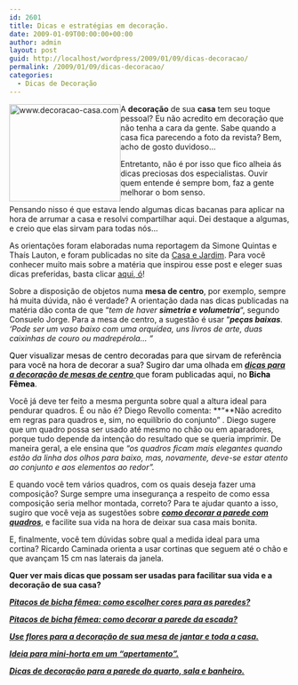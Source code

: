 ```yaml
---
id: 2601
title: Dicas e estratégias em decoração.
date: 2009-01-09T00:00:00+00:00
author: admin
layout: post
guid: http://localhost/wordpress/2009/01/09/dicas-decoracao/
permalink: /2009/01/09/dicas-decoracao/
categories:
  - Dicas de Decoração
---
```

 <img style="display: inline; margin-left: 0; margin-right: 0;" title="www.decoracao-casa.com" src="http://www.decoracao-casa.com/public/images/produtos/1827/variantes/1828/pt/galeria/smimage232.jpg" alt="www.decoracao-casa.com" width="200" height="175" align="left" />A **decoração** de sua **casa** tem seu toque pessoal? Eu não acredito em decoração que não tenha a cara da gente. Sabe quando a casa fica parecendo a foto da revista? Bem, acho de gosto duvidoso…

Entretanto, não é por isso que fico alheia ás dicas preciosas dos especialistas. Ouvir quem entende é sempre bom, faz a gente melhorar o bom senso.

Pensando nisso é que estava lendo algumas dicas bacanas para aplicar na hora de arrumar a casa e resolvi compartilhar aqui. Dei destaque a algumas, e creio que elas sirvam para todas nós&#8230;

As orientações foram elaboradas numa reportagem da Simone Quintas e Thaís Lauton, e foram publicadas no site da <a href="http://revistacasaejardim.globo.com/" target="_blank">Casa e Jardim</a>. Para você conhecer muito mais sobre a matéria que inspirou esse post e eleger suas dicas preferidas, basta clicar <a href="http://revistacasaejardim.globo.com/Casaejardim/0,25928,EJE1682670-2186-6,00.html" target="_blank">aqui, ó</a>!

Sobre a disposição de objetos numa **mesa de centro**, por exemplo, sempre há muita dúvida, não é verdade? A orientação dada nas dicas publicadas na matéria dão conta de que &#8220;_tem de haver **simetria e volumetria**_&#8220;, segundo Consuelo Jorge. Para a mesa de centro, a sugestão é usar &#8220;_**peças baixas**. &#8216;Pode ser um vaso baixo com uma orquídea, uns livros de arte, duas caixinhas de couro ou madrepérola&#8230; &#8220;_

<span style="color: #800080;"><span style="color: #000000;">Quer visualizar mesas de centro decoradas para que sirvam de referência para você na hora de decorar a sua? Sugiro dar uma olhada em <a href="http://www.trololodemulher.com.br/2009/02/10/como-decorar-mesa-centro-sala/" target="_self"><strong><em>dicas para a decoração de mesas de centro</em></strong> </a>que foram publicadas aqui, no <strong>Bicha Fêmea</strong>.</span></span>

Você já deve ter feito a mesma pergunta sobre qual a altura ideal para pendurar quadros. É ou não é? Diego Revollo comenta: **&#8220;**Não acredito em regras para quadros e, sim, no equilíbrio do conjunto&#8221; . Diego sugere que um quadro possa ser usado até mesmo no chão ou em aparadores, porque tudo depende da intenção do resultado que se queria imprimir. De maneira geral, a ele ensina que _&#8220;os quadros ficam mais elegantes quando estão da linha dos olhos para baixo, mas, novamente, deve-se estar atento ao conjunto e aos elementos ao redor&#8221;._

E quando você tem vários quadros, com os quais deseja fazer uma composição? Surge sempre uma insegurança a respeito de como essa composição seria melhor montada, correto? Para te ajudar quanto a isso, sugiro que você veja as sugestões sobre **_<a href="http://www.trololodemulher.com.br/2009/04/07/decoracao-parede-quadros/" target="_self">como decorar a parede com quadros</a>_**, e facilite sua vida na hora de deixar sua casa mais bonita.

E, finalmente, você tem dúvidas sobre qual a medida ideal para uma cortina? Ricardo Caminada orienta a usar cortinas que seguem até o chão e que avançam 15 cm nas laterais da janela.

**Quer ver mais dicas que possam ser usadas para facilitar sua vida e a decoração de sua casa?**

**_<a href="http://www.trololodemulher.com.br/2010/05/31/cores-para-parede/" target="_self">Pitacos de bicha fêmea: como escolher cores para as paredes?</a>_**

**_<a href="http://www.trololodemulher.com.br/2010/05/24/como-decorar-parede-escada/" target="_self">Pitacos de bicha fêmea: como decorar a parede da escada?</a>_**

**_<a href="http://www.trololodemulher.com.br/2009/10/16/flores-decoracao/" target="_self">Use flores para a decoração de sua mesa de jantar e toda a casa.</a>_**

**_<a href="http://www.trololodemulher.com.br/2009/08/24/horta-para-apartamento/" target="_self">Ideia para mini-horta em um &#8220;apertamento&#8221;.</a>_**

**_<a href="http://www.trololodemulher.com.br/2009/07/13/decoracao-parede-sala-banheiro/" target="_self">Dicas de decoração para a parede do quarto, sala e banheiro.</a>_**